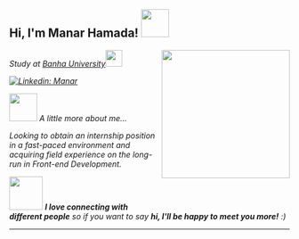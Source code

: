 <h2> Hi, I'm Manar Hamada! <img src="https://media.giphy.com/media/mGcNjsfWAjY5AEZNw6/giphy.gif" width="50"></h2>
<img align='right' src="https://media.giphy.com/media/ieyl9zmCjO4b4t6qoY/giphy.gif" width="230">
<p><em>Study at <a href="https://www.fci.bu.edu.eg/en/index.php">Banha University</a><img src="https://media.giphy.com/media/fYSnHlufseco8Fh93Z/giphy.gif" width="30"></p>
  
 [![Linkedin: Manar](https://img.shields.io/badge/Linkedin-Manar-blue?style=flat-square&logo=Linkedin&logoColor=white&link=https://github.com/Manar20575)](https://github.com/Manar20575)

<img src="https://media.giphy.com/media/VgCDAzcKvsR6OM0uWg/giphy.gif" width="50"> A little more about me...  
<p>Looking to obtain an internship position in a fast-paced environment and acquiring field
experience on the long-run in Front-end Development.</p>

<img src="https://media.giphy.com/media/LnQjpWaON8nhr21vNW/giphy.gif" width="60"> <em><b>I love connecting with different people</b> so if you want to say <b>hi, I'll be happy to meet you more!</b> :)</em>

---
